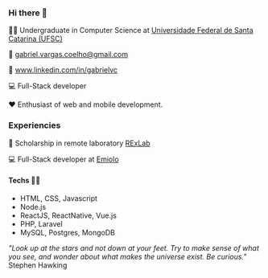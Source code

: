 ### Hi there 👋

:student: Undergraduate in Computer Science at [Universidade Federal de Santa Catarina (UFSC)](https://ufsc.br/)

:email: gabriel.vargas.coelho@gmail.com

:briefcase: www.linkedin.com/in/gabrielvc

:computer: Full-Stack developer

:heart: Enthusiast of web and mobile development.

### Experiencies

:mag_right: Scholarship in remote laboratory [RExLab](https://rexlab.ufsc.br/)

:computer: Full-Stack developer at [Emiolo](https://emiolo.com/)

#### Techs :man_technologist:

- HTML, CSS, Javascript
- Node.js
- ReactJS, ReactNative, Vue.js
- PHP, Laravel
- MySQL, Postgres, MongoDB



*"Look up at the stars and not down at your feet. Try to make sense of what you see, and wonder about what makes the universe exist. Be curious."*
Stephen Hawking
